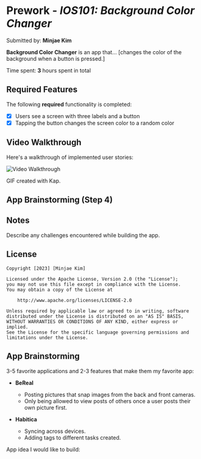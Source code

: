 # Prework - *IOS101: Background Color Changer*

Submitted by: **Minjae Kim**

**Background Color Changer** is an app that... [changes the color of the background when a button is pressed.] 

Time spent: **3** hours spent in total

## Required Features

The following **required** functionality is completed:

- [x] Users see a screen with three labels and a button
- [x] Tapping the button changes the screen color to a random color
 
## Video Walkthrough

Here's a walkthrough of implemented user stories:

<img src='https://imgur.com/a/VrJJIUg.gif' title='Video Walkthrough' width='' alt='Video Walkthrough' />


<!-- Replace this with whatever GIF tool you used! -->
GIF created with Kap.
<!-- Recommended tools:
[Kap](https://getkap.co/) for macOS
[ScreenToGif](https://www.screentogif.com/) for Windows
[peek](https://github.com/phw/peek) for Linux. -->

## App Brainstorming (Step 4)

## Notes

Describe any challenges encountered while building the app.

## License

    Copyright [2023] [Minjae Kim]

    Licensed under the Apache License, Version 2.0 (the "License");
    you may not use this file except in compliance with the License.
    You may obtain a copy of the License at

        http://www.apache.org/licenses/LICENSE-2.0

    Unless required by applicable law or agreed to in writing, software
    distributed under the License is distributed on an "AS IS" BASIS,
    WITHOUT WARRANTIES OR CONDITIONS OF ANY KIND, either express or implied.
    See the License for the specific language governing permissions and
    limitations under the License.

## App Brainstorming

3-5 favorite applications and 2-3 features that make them my favorite app:

- **BeReal**
    - Posting pictures that snap images from the back and front cameras.
    - Only being allowed to view posts of others once a user posts their own picture first.

- **Habitica**
    - Syncing across devices.
    - Adding tags to different tasks created.

App idea I would like to build:
    
